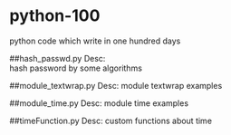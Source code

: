 python-100
==========

python code which write in  one hundred days

##hash_passwd.py
Desc:   
    hash password by some algorithms

##module_textwrap.py
Desc:
    module textwrap examples

##module_time.py
Desc:
    module time examples

##timeFunction.py
Desc:
    custom functions about time 





